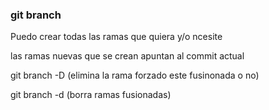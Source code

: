 ### git branch

Puedo crear todas las ramas que quiera y/o ncesite

las ramas nuevas que se crean apuntan al commit actual 

git branch -D (elimina la rama forzado este fusinonada o no)

git branch -d (borra ramas fusionadas)